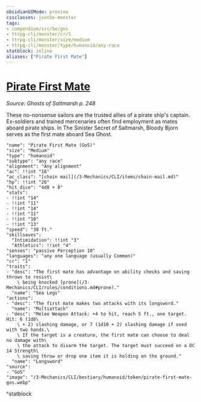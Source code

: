 ```yaml
---
obsidianUIMode: preview
cssclasses: json5e-monster
tags:
- compendium/src/5e/gos
- ttrpg-cli/monster/cr/1
- ttrpg-cli/monster/size/medium
- ttrpg-cli/monster/type/humanoid/any-race
statblock: inline
aliases: ["Pirate First Mate"]
---
```

# [Pirate First Mate](3-Mechanics\CLI\bestiary\humanoid/pirate-first-mate-gos.md)
*Source: Ghosts of Saltmarsh p. 248*  

These no-nonsense sailors are the trusted allies of a pirate ship's captain. Ex-soldiers and trained mercenaries often find employment as mates aboard pirate ships. In The Sinister Secret of Saltmarsh, Bloody Bjorn serves as the first mate aboard Sea Ghost.

```statblock
"name": "Pirate First Mate (GoS)"
"size": "Medium"
"type": "humanoid"
"subtype": "any race"
"alignment": "Any alignment"
"ac": !!int "16"
"ac_class": "[chain mail](/3-Mechanics/CLI/items/chain-mail.md)"
"hp": !!int "26"
"hit_dice": "4d8 + 8"
"stats":
- !!int "14"
- !!int "11"
- !!int "14"
- !!int "11"
- !!int "10"
- !!int "13"
"speed": "30 ft."
"skillsaves":
  "Intimidation": !!int "3"
  "Athletics": !!int "4"
"senses": "passive Perception 10"
"languages": "any one language (usually Common)"
"cr": "1"
"traits":
- "desc": "The first mate has advantage on ability checks and saving throws to resist\
    \ being knocked [prone](/3-Mechanics/CLI/rules/conditions.md#prone)."
  "name": "Sea Legs"
"actions":
- "desc": "The first mate makes two attacks with its longsword."
  "name": "Multiattack"
- "desc": "Melee Weapon Attack: +4 to hit, reach 5 ft., one target. Hit: 6 (1d8\
    \ + 2) slashing damage, or 7 (1d10 + 2) slashing damage if used with two hands.\
    \ If the target is a creature, the first mate can choose to deal no damage with\
    \ the attack to disarm the target. The target must succeed on a DC 14 Strength\
    \ saving throw or drop one item it is holding on the ground."
  "name": "Longsword"
"source":
- "GoS"
"image": "/3-Mechanics/CLI/bestiary/humanoid/token/pirate-first-mate-gos.webp"
```
^statblock